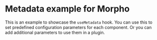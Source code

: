 # Metadata example for Morpho

This is an example to showcase the ``useMetadata`` hook. You can use this to set predefined configuration parameters for each component. Or you can add additional parameters to use them in a plugin.
